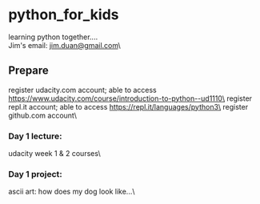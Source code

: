 # python_for_kids
learning python together....\
Jim's email: jim.duan@gmail.com\

## Prepare
register udacity.com account; able to access https://www.udacity.com/course/introduction-to-python--ud1110\
register repl.it account; able to access https://repl.it/languages/python3\
register github.com account\

### Day 1 lecture:
udacity week 1 & 2 courses\
### Day 1 project:
ascii art: how does my dog look like...\


